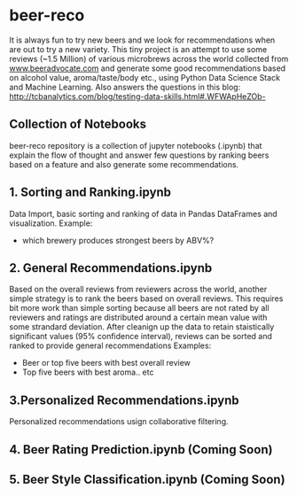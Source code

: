 # beer-reco

It is always fun to try new beers and we look for recommendations when are out to try a new variety. This tiny project is an attempt to use some reviews (~1.5 Million) of various microbrews across the world collected from www.beeradvocate.com and generate some good recommendations based on alcohol value, aroma/taste/body etc., using Python Data Science Stack and Machine Learning. Also answers the questions in this blog: http://tcbanalytics.com/blog/testing-data-skills.html#.WFWApHeZOb-

## Collection of Notebooks 
beer-reco repository is a collection of jupyter notebooks (.ipynb) that explain the flow of thought and answer few questions by ranking beers based on a feature and also generate some recommendations.

## 1. Sorting and Ranking.ipynb
Data Import, basic sorting and ranking of data in Pandas DataFrames and visualization.
Example:
- which brewery produces strongest beers by ABV%?

## 2. General Recommendations.ipynb
Based on the overall reviews from reviewers across the world, another simple strategy is to rank the beers based on overall reviews. This requires bit more work than simple sorting because all beers are not rated by all reviewers and ratings are distributed around a certain mean value with some strandard deviation.
After cleanign up the data to retain staistically significant values (95% confidence interval), reviews can be sorted and ranked to provide general recommendations
Examples:
- Beer or top five beers with best overall review
- Top five beers with best aroma.. etc

## 3.Personalized Recommendations.ipynb 
Personalized recommendations usign collaborative filtering.

## 4. Beer Rating Prediction.ipynb (Coming Soon)

## 5. Beer Style Classification.ipynb (Coming Soon)

